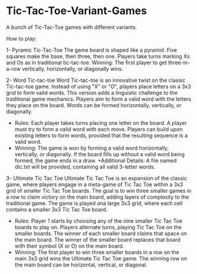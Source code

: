 # Tic-Tac-Toe-Variant-Games
A bunch of Tic-Tac-Toe games with different variants.

How to play:

1- Pyramic Tic-Tac-Toe
The game board is shaped like a pyramid. Five squares make the base, then three, then one. Players
take turns marking Xs and Os as in traditional tic-tac-toe. Winning: The first player to get three-in-a-row vertically, horizontally, or diagonally wins.

2- Word Tic-tac-toe
Word Tic-tac-toe is an innovative twist on the classic Tic-tac-toe game. Instead of using "X" or "O", players place
letters on a 3x3 grid to form valid words. This version adds a linguistic challenge to the traditional game mechanics. 
Players aim to form a valid word with the letters they place on the board. Words can be formed horizontally, vertically, 
or diagonally. 
+ Rules: Each player takes turns placing one letter on the board. A player must try to form a valid word with each
move. Players can build upon existing letters to form words, provided that the resulting sequence is
a valid word. 
+ Winning: The game is won by forming a valid word horizontally, vertically, or diagonally. If the board fills up without
a valid word being formed, the game ends in a draw.
+Additional Details: A file named dic.txt will be provided, containing all valid 3-letter words.

3- Ultimate Tic Tac Toe
Ultimate Tic Tac Toe is an expansion of the classic game, where players engage in a meta-game of Tic Tac Toe 
within a 3x3 grid of smaller Tic Tac Toe boards. The goal is to win three smaller games in a row to claim victory
on the main board, adding layers of complexity to the traditional game. The game is played ona large 3x3 grid, 
where each cell contains a smaller 3x3 Tic Tac Toe board.
+ Rules: Player 1 starts by choosing any of the nine smaller Tic Tac Toe boards to play on. Players alternate turns, 
playing Tic Tac Toe on the smaller boards. The winner of each smaller board claims that space on the main board. The
winner of the smaller board replaces that board with their symbol (X or O) on the main board. 
+ Winning: The first player to win three smaller boards in a row on the main 3x3 grid wins the Ultimate Tic Tac Toe game.
The winning row on the main board can be horizontal, vertical, or diagonal.

